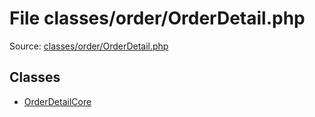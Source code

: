 File classes/order/OrderDetail.php
=========

Source: [classes/order/OrderDetail.php](https://github.com/PrestaShop/PrestaShop/blob/1.5.6.3/classes/order/OrderDetail.php)


Classes
-------

* [OrderDetailCore](class.OrderDetailCore.md)

